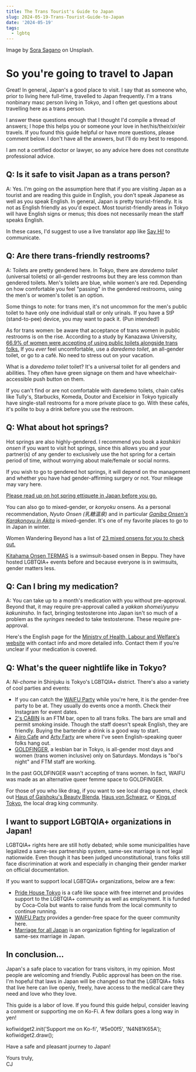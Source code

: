 ```yaml
---
title: The Trans Tourist's Guide to Japan
slug: 2024-05-19-Trans-Tourist-Guide-to-Japan
date: '2024-05-19'
tags:
  - lgbtq
---
```


<div class="caption">Image by <a href="https://unsplash.com/photos/canal-between-cherry-blossom-trees-8sOZJ8JF0S8" target="_blank">Sora Sagano</a> on Unsplash.</div>

# So you're going to travel to Japan

Great! In general, Japan's a good place to visit. I say that as someone who, prior to living here full-time, travelled to Japan frequently. I'm a trans nonbinary masc person living in Tokyo, and I often get questions about travelling here as a trans person.

I answer these questions enough that I thought I'd compile a thread of answers; I hope this helps you or someone your love in her/his/their/xir/eir travels. If you found this guide helpful or have more questions, please comment below. I don't have all the answers, but I'll do my best to respond.

I am not a certified doctor or lawyer, so any advice here does not constitute professional advice.

## Q: Is it safe to visit Japan as a trans person?

A: Yes. I'm going on the assumption here that if you are visiting Japan as a tourist and are reading this guide in English, you don't speak Japanese as well as you speak English. In general, Japan is pretty tourist-friendly. It is not as English friendly as you'd expect. Most tourist-friendly areas in Tokyo will have English signs or menus; this does not necessarily mean the staff speaks English.

In these cases, I'd suggest to use a live translator app like [Say Hi!](https://www.sayhi.com/en/translate/) to communicate.

## Q: Are there trans-friendly restrooms?

A: Toilets are pretty gendered here. In Tokyo, there are _daredemo toilet_ (universal toilets) or all-gender restrooms but they are less common than gendered toilets. Men's toilets are blue, while women's are red. Depending on how comfortable you feel "passing" in the gendered restrooms, using the men's or women's toilet is an option.

Some things to note: for trans men, it's not uncommon for the men's public toilet to have only one individual stall or only urinals. If you have a StP (stand-to-pee) device, you may want to pack it. (Pun intended!)

As for trans women: be aware that acceptance of trans women in public restrooms is on the rise. According to a study by Kanazawa University, [66.9% of women were accepting of using public toilets alongside trans folks.](https://www3-nhk-or-jp.translate.goog/news/html/20230711/k10014125111000.html?_x_tr_sl=auto&_x_tr_tl=en&_x_tr_hl=en&_x_tr_pto=wapp) If you _ever_ feel uncomfortable, use a _daredemo toilet_, an all-gender toilet, or go to a café. No need to stress out on your vacation.

What is a _daredemo toilet_ toilet? It's a universal toilet for all genders and abilities. They often have green signage on them and have wheelchair-accessible push button on them.

If you can't find or are not comfortable with daredemo toilets, chain cafés like Tully's, Starbucks, Komeda, Doutor and Excelsior in Tokyo typically have single-stall restrooms for a more private place to go. With these cafés, it's polite to buy a drink before you use the restroom.

## Q: What about hot springs?

Hot springs are also highly-gendered. I recommend you book a _kashikiri onsen_ if you want to visit hot springs, since this allows you and your partner(s) of any gender to exclusively use the hot spring for a certain period of time, without worrying about male/female or social norms.

If you wish to go to gendered hot springs, it will depend on the management and whether you have had gender-affirming surgery or not. Your mileage may vary here.

[Please read up on hot spring ettiquete in Japan before you go.](https://thesmartlocal.jp/japanese-onsen-guide/)

You can also go to mixed-gender, or _konyoku_ onsens. As a personal recommendation, _Nyuto Onsen (乳糖温泉)_ and in particular [_Ganiba Onsen's Karakonoyu in Akita_](https://ganibaonsen.com/en/baths/) is mixed-gender. It's one of my favorite places to go to in Japan in winter.

Women Wandering Beyond has a list of [23 mixed onsens for you to check out.](https://womenwanderingbeyond.com/mixed-onsen-in-japan/)

[Kitahama Onsen TERMAS](https://enjoyonsen.city.beppu-jp.com/onsen/kitahama-onsen-thermas/) is a swimsuit-based onsen in Beppu. They have hosted LGBTQIA+ events before and because everyone is in swimsuits, gender matters less.

## Q: Can I bring my medication?

A: You can take up to a month's medication with you without pre-approval. Beyond that, it may require pre-approval called a _yakkan shomei/yunyu kakuninsho._ In fact, bringing testosterone into Japan isn't so much of a problem as the _syringes_ needed to take testosterone. These require pre-approval.

Here's the English page for the [Ministry of Health, Labour and Welfare's website](https://www.mhlw.go.jp/english/policy/health-medical/pharmaceuticals/01.html) with contact info and more detailed info. Contact them if you're unclear if your medication is covered.

## Q: What's the queer nightlife like in Tokyo?

A: _Ni-chome_ in Shinjuku is Tokyo's LGBTQIA+ district. There's also a variety of cool parties and events:

-   If you can catch the [WAIFU Party](https://www.instagram.com/waifu_party/) while you're here, it is _the_ gender-free party to be at. They usually do events once a month. Check their Instagram for event dates.
-   [2's CABIN](https://www.instagram.com/masaki_ftmbar_2scabin/) is an FTM bar, open to all trans folks. The bars are small and permit smoking inside. Though the staff doesn't speak English, they are friendly. Buying the bartender a drink is a good way to start.
-   [Aiiro Cafe](https://www.instagram.com/aiirocafe/) and [Arty Farty](https://www.instagram.com/artyfarty_annex/) are where I've seen English-speaking queer folks hang out.
-   [GOLDFINGER](https://www.instagram.com/goldfinger_staff/), a lesbian bar in Tokyo, is all-gender most days and women (trans women inclusive) only on Saturdays. Mondays is "boi's night" and FTM staff are working.

In the past GOLDFINGER wasn't accepting of trans women. In fact, WAIFU was made as an alternative queer femme space to GOLDFINGER.

For those of you who like drag, if you want to see local drag queens, check out [Haus of Gaishoku's Beauty Blenda](https://hausofgaishoku.com/), [Haus von Schwarz](https://www.instagram.com/hausvonschwarz/), or [Kings of Tokyo](https://www.facebook.com/kingsoftokyojp/), the local drag king community.

## I want to support LGBTQIA+ organizations in Japan!

LGBTQIA+ rights here are still hotly debated; while some municipalities have legalized a same-sex partnership system, same-sex marriage is not legal nationwide. Even though it has been judged unconstitutional, trans folks still face discrimination at work and especially in changing their gender marker on official documentation.

If you want to support local LGBTQIA+ organizations, below are a few:

-   [Pride House Tokyo](https://pridehouse.jp/en/) is a café like space with free internet and provides support to the LGBTQIA+ community as well as employment. It is funded by Coca-Cola but wants to raise funds from the local community to continue running.
-   [WAIFU Party](https://waifu-party.tokyo/donate) provides a gender-free space for the queer community here.
-   [Marriage for all Japan](https://www.marriageforall.jp/en/) is an organization fighting for legalization of same-sex marriage in Japan.

## In conclusion...

Japan's a safe place to vacation for trans visitors, in my opinion. Most people are welcoming and friendly. Public approval has been on the rise. I'm hopeful that laws in Japan will be changed so that the LGBTQIA+ folks that live here can live openly, freely, have access to the medical care they need and love who they love.

This guide is a labor of love. If you found this guide helpul, consider leaving a comment or supporting me on Ko-Fi. A few dollars goes a long way in yen!

kofiwidget2.init('Support me on Ko-fi', '#5e00f5', 'N4N81K65A'); kofiwidget2.draw();

Have a safe and pleasant journey to Japan!

Yours truly,  
CJ
